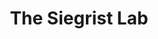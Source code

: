 ---
title: "The Siegrist Lab"
description: "We're studying neural stem cells"
bg_image: "images/team/Maine-lake.jpg"
draft: false

---